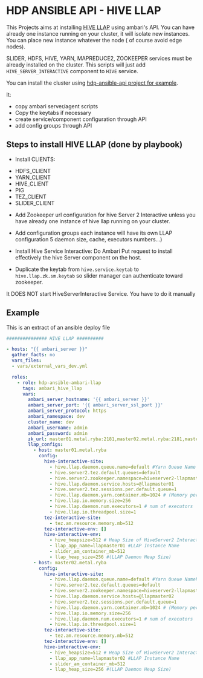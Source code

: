 # HDP ANSIBLE API - HIVE LLAP

This Projects aims at installing [HIVE LLAP](https://docs.hortonworks.com/HDPDocuments/HDP2/HDP-2.6.5/bk_command-line-installation/content/install_hive_llap.html) using ambari's API.
You can have already one instance running on your cluster, it will isolate new instances.
You can place new instance whatever the node ( of course avoid edge nodes).

SLIDER, HDFS, HIVE, YARN, MAPREDUCE2, ZOOKEEPER services must be already installed on the cluster.
This scripts will just add `HIVE_SERVER_INTERACTIVE` component to `HIVE` service.

You can install the cluster using [hdp-ansible-api project for example](https://github.com/yyounes75/hdp-ansible-api).

It:
* copy ambari server/agent scripts
* Copy the keytabs if necessary
* create service/component configuration through API
* add config groups through API

## Steps to install HIVE LLAP (done by playbook)

- Install CLIENTS:
 * HDFS_CLIENT
 * YARN_CLIENT
 * HIVE_CLIENT
 * PIG
 * TEZ_CLIENT
 * SLIDER_CLIENT

- Add  Zookeeper url configuration for hive Server 2 Interactive unless
you have already one instance of hive llap running on your cluster.

- Add configuration groups
each instance will have its own LLAP configuration 5 daemon size, cache, executors numbers...)

- Install Hive Service Interactive:
Do Ambari Put request to install effectively the hive Server component on the host.

- Duplicate the keytab from `hive.service.keytab` to `hive.llap.zk.sm.keytab` so slider manager
can authenticate toward zookeeper.

It DOES NOT start HiveServerInteractive Service.
You have to do it manually

## Example

This is an extract of an ansible deploy file
```yaml
############### HIVE LLAP ##########

- hosts: "{{ ambari_server }}"
  gather_facts: no
  vars_files:
  - vars/external_vars_dev.yml

  roles:
    - role: hdp-ansible-ambari-llap
      tags: ambari_hive_llap
      vars:
        ambari_server_hostname: '{{ ambari_server }}'
        ambari_server_port: '{{ ambari_server_ssl_port }}'
        ambari_server_protocol: https
        ambari_namespace: dev
        cluster_name: dev
        ambari_username: admin
        ambari_password: admin
        zk_url: master01.metal.ryba:2181,master02.metal.ryba:2181,master03.metal.ryba:2181
        llap_configs:
          - host: master01.metal.ryba
            config:
              hive-interactive-site:
                - hive.llap.daemon.queue.name=default #Yarn Queue Name
                - hive.server2.tez.default.queues=default
                - hive.server2.zookeeper.namespace=hiveserver2-llapmaster01 # zooKeeperNamespace
                - hive.llap.daemon.service.hosts=@llapmaster01
                - hive.server2.tez.sessions.per.default.queue=1
                - hive.llap.daemon.yarn.container.mb=1024 # (Memory per Daemon)
                - hive.llap.io.memory.size=256
                - hive.llap.daemon.num.executors=1 # num of executors
                - hive.llap.io.threadpool.size=1
              tez-interactive-site:
                - tez.am.resource.memory.mb=512
              tez-interactive-env: []
              hive-interactive-env:
                - hive_heapsize=512 # Heap Size of HiveServer2 Interactive
                - llap_app_name=llapmaster01 #LLAP Instance Name
                - slider_am_container_mb=512
                - llap_heap_size=256 #(LLAP Daemon Heap Size)
          - host: master02.metal.ryba
            config:
              hive-interactive-site:
                - hive.llap.daemon.queue.name=default #Yarn Queue Namehayasta6
                - hive.server2.tez.default.queues=default
                - hive.server2.zookeeper.namespace=hiveserver2-llapmaster02 # zooKeeperNamespace
                - hive.llap.daemon.service.hosts=@llapmaster02
                - hive.server2.tez.sessions.per.default.queue=1
                - hive.llap.daemon.yarn.container.mb=1024 # (Memory per Daemon)
                - hive.llap.io.memory.size=256
                - hive.llap.daemon.num.executors=1 # num of executors
                - hive.llap.io.threadpool.size=1
              tez-interactive-site:
                - tez.am.resource.memory.mb=512
              tez-interactive-env: []
              hive-interactive-env:
                - hive_heapsize=512 # Heap Size of HiveServer2 Interactive
                - llap_app_name=llapmaster02 #LLAP Instance Name
                - slider_am_container_mb=512
                - llap_heap_size=256 #(LLAP Daemon Heap Size)
```

